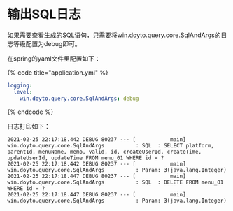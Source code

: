 # 输出SQL日志



如果需要查看生成的SQL语句，只需要将win.doyto.query.core.SqlAndArgs的日志等级配置为debug即可。

在spring的yaml文件里配置如下：

{% code title="application.yml" %}
```yaml
logging:
  level:
    win.doyto.query.core.SqlAndArgs: debug

```
{% endcode %}

日志打印如下：

```text
2021-02-25 22:17:18.442 DEBUG 80237 --- [           main] win.doyto.query.core.SqlAndArgs          : SQL  : SELECT platform, parentId, menuName, memo, valid, id, createUserId, createTime, updateUserId, updateTime FROM menu_01 WHERE id = ?
2021-02-25 22:17:18.442 DEBUG 80237 --- [           main] win.doyto.query.core.SqlAndArgs          : Param: 3(java.lang.Integer)
2021-02-25 22:17:18.447 DEBUG 80237 --- [           main] win.doyto.query.core.SqlAndArgs          : SQL  : DELETE FROM menu_01 WHERE id = ?
2021-02-25 22:17:18.447 DEBUG 80237 --- [           main] win.doyto.query.core.SqlAndArgs          : Param: 3(java.lang.Integer)
```




